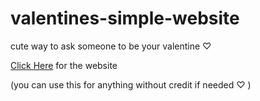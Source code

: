 # valentines-simple-website
cute way to ask someone to be your valentine ♡

[Click Here](https://katokavelashvili111a.github.io/valentines-simple-website/) for the website

(you can use this for anything without credit if needed ♡ )
